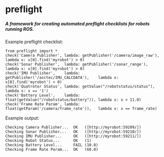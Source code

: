 # preflight
##### A framework for creating automated preflight checklists for robots running ROS.

Example preflight checklist:

    from preflight import *
    check('Camera Publisher', lambda: getPublisher('/camera/image_raw'),       lambda x: x[0].find('myrobot') > 0)
    check('Sonar Publisher',  lambda: getPublisher('/sonar_range'),            lambda x: x[0].find('myrobot') > 0)
    check('IMU Publisher',    lambda: getPublisher('/asctec/IMU_CALCDATA'),    lambda x: x[0].find('myrobot') > 0)
    check('Quatrotor Status', lambda: getValue("/robotstatus/status"),         lambda x: x == '1')
    check('Battery Level',    lambda: float(getValue("/robotstatus/battery")), lambda x: x > 11.0) 
    check('Frame Rate Param', lambda: float(getParam('/camera/frame_rate')),   lambda x: x == frame_rate)

Example output:

    Checking Camera Publisher...  OK   ([http://myrobot:59209/])
    Checking Sonar Publisher...   OK   ([http://myrobot:59210/])
    Checking IMU Publisher...     OK   ([http://myrobot:59211/])
    Checking Robot Status...      OK   (1)
    Checking Battery Level...     FAIL (10.8)
    Checking Frame Rate Param...  OK   (60.0)